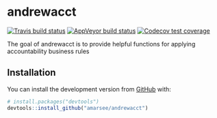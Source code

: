 
<!-- README.md is generated from README.Rmd. Please edit that file -->

# andrewacct

<!-- badges: start -->

[![Travis build
status](https://travis-ci.org/amarsee/andrewacct.svg?branch=master)](https://travis-ci.org/amarsee/andrewacct)
[![AppVeyor build
status](https://ci.appveyor.com/api/projects/status/github/amarsee/andrewacct?branch=master&svg=true)](https://ci.appveyor.com/project/amarsee/andrewacct)
[![Codecov test
coverage](https://codecov.io/gh/amarsee/andrewacct/branch/master/graph/badge.svg)](https://codecov.io/gh/amarsee/andrewacct?branch=master)
<!-- badges: end -->

The goal of andrewacct is to provide helpful functions for applying
accountability business rules

## Installation

You can install the development version from [GitHub](https://github.com/) with:

``` r
# install.packages("devtools")
devtools::install_github("amarsee/andrewacct")
```
